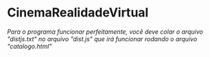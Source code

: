 ﻿# CinemaRealidadeVirtual

*Para o programa funcionar perfeitamente, você deve colar o arquivo "distjs.txt" no arquivo "dist.js" que irá funcionar rodando o arquivo "catalogo.html"*

